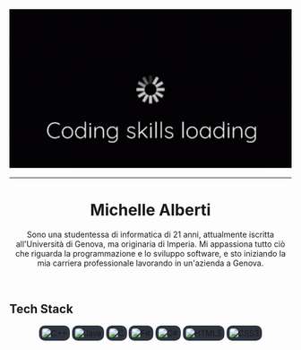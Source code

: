 <div align="center">
    <img src="assets/coding.gif" width=800>
    <hr>
    <h1 align="center">Michelle Alberti</h1> 
    <p align="center">Sono una studentessa di informatica di 21 anni, attualmente iscritta all'Università di Genova, ma originaria di Imperia. Mi appassiona tutto ciò che riguarda la programmazione e lo sviluppo software, e sto iniziando la mia carriera professionale lavorando in un'azienda a Genova.</p>
</div>
<br>

## Tech Stack

<p align="center">
  <img src="https://cdn.jsdelivr.net/gh/devicons/devicon@latest/icons/cplusplus/cplusplus-original.svg" alt="C++" height="40" width="40" style="background-color:#2E3440; border-radius:10px; padding:5px;"/>
  <img src="https://cdn.jsdelivr.net/gh/devicons/devicon@latest/icons/java/java-original.svg" alt="Java" height="40" width="40" style="background-color:#2E3440; border-radius:10px; padding:5px;"/>
  <img src="https://cdn.jsdelivr.net/gh/devicons/devicon@latest/icons/c/c-original.svg" alt="C" height="40" width="40" style="background-color:#2E3440; border-radius:10px; padding:5px;"/>
  <img src="https://cdn.jsdelivr.net/gh/devicons/devicon@latest/icons/fsharp/fsharp-original.svg" alt="F#" height="40" width="40" style="background-color:#2E3440; border-radius:10px; padding:5px;"/>
  <img src="https://cdn.jsdelivr.net/gh/devicons/devicon@latest/icons/csharp/csharp-original.svg" alt="C#" height="40" width="40" style="background-color:#2E3440; border-radius:10px; padding:5px;"/>
  <img src="https://cdn.jsdelivr.net/gh/devicons/devicon@latest/icons/html5/html5-original.svg" alt="HTML5" height="40" width="40" style="background-color:#2E3440; border-radius:10px; padding:5px;"/>
  <img src="https://cdn.jsdelivr.net/gh/devicons/devicon@latest/icons/css3/css3-original.svg" alt="CSS3" height="40" width="40" style="background-color:#2E3440; border-radius:10px; padding:5px;"/>
</p>

          
           
          
